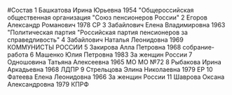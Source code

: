 #Состав
1 Башкатова Ирина Юрьевна 1954 \"Общероссийская общественная организация \"Союз пенсионеров России\"
2 Егоров Александр Романович 1978 СР
3 Забайлович Елена Владимировна 1963 \"Политическая партия \"Российская партия пенсионеров за справедливость\"
4 Забайлович Наталья Леонидовна 1969 КОММУНИСТЫ РОССИИ
5 Закирова Алла Петровна 1968 собрание-работа
6 Машенко Юлия Петровна 1983 За женщин России
7 Одношовина Татьяна Алексеевна 1965 МО МО №72
8 Рыбакова Ирина Аркадьевна 1968 ЛДПР
9 Стрельцова Элина Николаевна 1979 ЕР
10 Фатеева Елена Леонидовна 1966 За женщин России
11 Шаврова Оксана Александровна 1979 КПРФ
